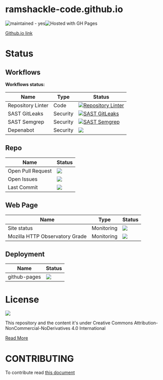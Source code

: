 # ramshackle-code.github.io

![maintained - yes](https://img.shields.io/badge/maintained-yes-blue)![Hosted with GH Pages](https://img.shields.io/badge/Hosted_with-GitHub_Pages-blue?logo=github&logoColor=white)

[Github.io link](https://ramshackle-code/ramshackel-code.github.io)

# Status

## Workflows

**Workflows status:**

|Name|Type|Status|
|--|--|--|
|Repository Linter|Code|[![Repository Linter](https://github.com/ramshackle-code/ramshackle-code.github.io/actions/workflows/repolint.yml/badge.svg)](https://github.com/ramshackle-code/ramshackle-code.github.io/actions/workflows/repolint.yml)|
|SAST GitLeaks|Security|[![SAST GitLeaks](https://github.com/ramshackle-code/ramshackle-code.github.io/actions/workflows/sast-gitleaks.yml/badge.svg)](https://github.com/ramshackle-code/ramshackle-code.github.io/actions/workflows/sast-gitleaks.yml)|
|SAST Semgrep|Security|[![SAST Semgrep](https://github.com/ramshackle-code/ramshackle-code.github.io/actions/workflows/sast-semgrep.yml/badge.svg)](https://github.com/ramshackle-code/ramshackle-code.github.io/actions/workflows/sast-semgrep.yml)|
|Depenabot|Security|![](https://badgen.net/github/dependabot/ramshackle-code/ramshackle-code.github.io)|

## Repo

|Name|Status|
|--|--|
|Open Pull Request|![](https://badgen.net/github/open-prs/ramshackle-code/ramshackle-code.github.io)|
|Open Issues|![](https://badgen.net/github/open-issues/ramshackle-code/ramshackle-code.github.io)|
|Last Commit|![](https://img.shields.io/github/last-commit/ramshackle-code/ramshackle-code.github.io)|

## Web Page

|Name|Type|Status|
|--|--|--|
|Site status|Monitoring|![](https://img.shields.io/website?url=https%3A%2F%2Framshackle-code.github.io)|
|Mozilla HTTP Observatory Grade|Monitoring|![](https://img.shields.io/mozilla-observatory/grade/ramshackle-code.github.io?publish)|

## Deployment

|Name|Status|
|--|--|
|github-pages|![](https://img.shields.io/github/deployments/isaaker/ramshackle-code/ramshackle-code.github.io)|
# License

![](https://i.creativecommons.org/l/by-nc-nd/4.0/88x31.png)

This repository and the content it's under Creative Commons Attribution-NonCommercial-NoDerivatives 4.0 International  

[Read More](https://github.com/ramshackle-code/ramshackle-code.github.io/blob/main/LICENSE.md)

# CONTRIBUTING
To contribute read [this document](https://github.com/ramshackle-code/ramshackle-code.github.io/blob/main/CONTRIBUTING.md)
